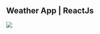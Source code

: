 <h2>Weather App | ReactJs</h2>

<img src="https://github-production-user-asset-6210df.s3.amazonaws.com/116902652/237722470-97f30577-ebf1-4151-bd41-876100cbebf7.png?X-Amz-Algorithm=AWS4-HMAC-SHA256&X-Amz-Credential=AKIAIWNJYAX4CSVEH53A%2F20230511%2Fus-east-1%2Fs3%2Faws4_request&X-Amz-Date=20230511T143801Z&X-Amz-Expires=300&X-Amz-Signature=a515c8d5c25aa9fde7a168dbcfb4e66c8f440ddcf9178c011cbf185adf3c151f&X-Amz-SignedHeaders=host&actor_id=116902652&key_id=0&repo_id=639480894">
